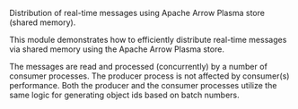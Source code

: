 Distribution of real-time messages using Apache Arrow Plasma store (shared memory).

This module demonstrates how to efficiently distribute real-time messages via shared memory using
the Apache Arrow Plasma store.

The messages are read and processed (concurrently) by a number of consumer processes. The producer
process is not affected by consumer(s) performance. Both the producer and the consumer processes
utilize the same logic for generating object ids based on batch numbers.